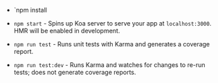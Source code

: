 * `npm install

* `npm start` - Spins up Koa server to serve your app at `localhost:3000`. HMR will be enabled in development.
* `npm run test` - Runs unit tests with Karma and generates a coverage report.
* `npm run test:dev` - Runs Karma and watches for changes to re-run tests; does not generate coverage reports.
